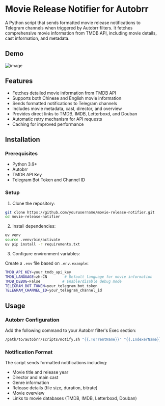 # Movie Release Notifier for Autobrr

A Python script that sends formatted movie release notifications to Telegram channels when triggered by Autobrr filters. It fetches comprehensive movie information from TMDB API, including movie details, cast information, and metadata.

## Demo

![image](https://img.lkwplus.com/alYNMCdAShg6aXub.jpg)

## Features

- Fetches detailed movie information from TMDB API
- Supports both Chinese and English movie information
- Sends formatted notifications to Telegram channels
- Includes movie metadata, cast, director, and overview
- Provides direct links to TMDB, IMDB, Letterboxd, and Douban
- Automatic retry mechanism for API requests
- Caching for improved performance

## Installation

### Prerequisites

- Python 3.6+
- Autobrr
- TMDB API Key
- Telegram Bot Token and Channel ID

### Setup

1. Clone the repository:
```bash
git clone https://github.com/yourusername/movie-release-notifier.git
cd movie-release-notifier
```

2. Install dependencies:
```bash
uv venv
source .venv/bin/activate
uv pip install -r requirements.txt
```

3. Configure environment variables:

Create a `.env` file based on `.env.example`:
```bash
TMDB_API_KEY=your_tmdb_api_key
TMDB_LANGUAGE=zh-CN        # Default language for movie information
TMDB_DEBUG=False          # Enable/disable debug mode
TELEGRAM_BOT_TOKEN=your_telegram_bot_token
TELEGRAM_CHANNEL_ID=your_telegram_channel_id
```

## Usage

### Autobrr Configuration

Add the following command to your Autobrr filter's Exec section:

```bash
/path/to/autobrr/scripts/notify.sh "{{.TorrentName}}" "{{.IndexerName}}" "{{.Group}}" "{{.Year}}" "{{.Title}}" "{{.FileSize}}"
```

### Notification Format

The script sends formatted notifications including:
- Movie title and release year
- Director and main cast
- Genre information
- Release details (file size, duration, bitrate)
- Movie overview
- Links to movie databases (TMDB, IMDB, Letterboxd, Douban)
